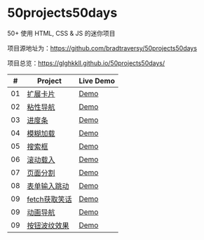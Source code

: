 # 50projects50days
50+ 使用 HTML, CSS &amp; JS 的迷你项目

项目源地址为：<https://github.com/bradtraversy/50projects50days>

项目总览：<https://glghkkll.github.io/50projects50days/>

|  #  | Project                                                                                                                     | Live Demo                          |
| :-: | --------------------------------------------------------------------------------------------------------------------------- | -----------------------------------|
| 01 | [扩展卡片](https://github.com/glghkkll/50projects50days/tree/main/expanding-cards)  | [Demo](https://glghkkll.github.io/50projects50days/expanding-cards)|
| 02 | [粘性导航](https://github.com/glghkkll/50projects50days/tree/main/sticky-navbar)  | [Demo](https://glghkkll.github.io/50projects50days/sticky-navbar)|
| 03 | [进度条](https://github.com/glghkkll/50projects50days/tree/main/progress-steps)  | [Demo](https://glghkkll.github.io/50projects50days/progress-steps)|
| 04 | [模糊加载](https://github.com/glghkkll/50projects50days/tree/main/blurry-loading)  | [Demo](https://glghkkll.github.io/50projects50days/blurry-loading)|
| 05 | [搜索框](https://github.com/glghkkll/50projects50days/tree/main/hidden-search)  | [Demo](https://glghkkll.github.io/50projects50days/hidden-search)|
| 06 | [滚动载入](https://github.com/glghkkll/50projects50days/tree/main/scroll-animation)  | [Demo](https://glghkkll.github.io/50projects50days/scroll-animation)|
| 07 | [页面分割](https://github.com/glghkkll/50projects50days/tree/main/split-landing-page)  | [Demo](https://glghkkll.github.io/50projects50days/split-landing-page)|
| 08 | [表单输入跳动](https://github.com/glghkkll/50projects50days/tree/main/form-input-wave)  | [Demo](https://glghkkll.github.io/50projects50days/form-input-wave)|
| 09 | [fetch获取笑话](https://github.com/glghkkll/50projects50days/tree/main/dad-jokes)  | [Demo](https://glghkkll.github.io/50projects50days/dad-jokes)|
| 09 | [动画导航](https://github.com/glghkkll/50projects50days/tree/main/animated-navigation)  | [Demo](https://glghkkll.github.io/50projects50days/animated-navigation)|
| 09 | [按钮波纹效果](https://github.com/glghkkll/50projects50days/tree/main/button-ripple-effect)  | [Demo](https://glghkkll.github.io/50projects50days/button-ripple-effect)|